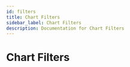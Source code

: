 ```yaml
---
id: filters
title: Chart Filters
sidebar_label: Chart Filters
description: Documentation for Chart Filters
---
```


# Chart Filters
